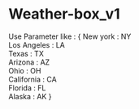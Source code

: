 # Weather-box_v1

  Use Parameter like : { New york : NY
      <br />
      Los Angeles : LA
      <br />
      Texas : TX
      <br />
      Arizona : AZ
      <br />
      Ohio : OH
      <br />
      California : CA
      <br />
      Florida : FL
      <br />
      Alaska : AK }
